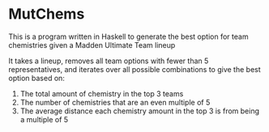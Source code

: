 # MutChems

This is a program written in Haskell to generate the best option for team chemistries given a Madden Ultimate Team lineup

It takes a lineup, removes all team options with fewer than 5 representatives, and iterates over all possible combinations to give the best option based on:

1. The total amount of chemistry in the top 3 teams
2. The number of chemistries that are an even multiple of 5
3. The average distance each chemistry amount in the top 3 is from being a multiple of 5
